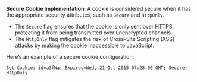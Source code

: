 **Secure Cookie Implementation**: A cookie is considered secure when it has the appropriate security attributes, such as `Secure` and `HttpOnly`. 

- The `Secure` flag ensures that the cookie is only sent over HTTPS, protecting it from being transmitted over unencrypted channels.
- The `HttpOnly` flag mitigates the risk of Cross-Site Scripting (XSS) attacks by making the cookie inaccessible to JavaScript.

Here’s an example of a secure cookie configuration:

```http request
Set-Cookie: id=a3fWa; Expires=Wed, 21 Oct 2015 07:28:00 GMT; Secure; HttpOnly